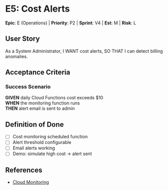 # E5: Cost Alerts

**Epic**: E (Operations) | **Priority**: P2 | **Sprint**: V4 | **Est**: M | **Risk**: L

## User Story
As a System Administrator, I WANT cost alerts, SO THAT I can detect billing anomalies.

## Acceptance Criteria

### Success Scenario
**GIVEN** daily Cloud Functions cost exceeds $10  
**WHEN** the monitoring function runs  
**THEN** alert email is sent to admin

## Definition of Done
- [ ] Cost monitoring scheduled function
- [ ] Alert threshold configurable
- [ ] Email alerts working
- [ ] Demo: simulate high cost → alert sent

## References
- [Cloud Monitoring](https://cloud.google.com/monitoring)
